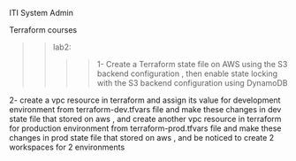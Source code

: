 ITI System Admin

Terraform courses

>> lab2:
>>>> 1- Create a Terraform state file on AWS using the S3 backend configuration , then enable state locking with the S3 backend configuration using DynamoDB

2- create a vpc resource in terraform and assign its value for development environment from terraform-dev.tfvars  file and make these changes in dev state file that stored on aws , and create another vpc resource in terraform for production environment from terraform-prod.tfvars file and make these changes in prod state file that stored on aws , and be noticed to create 2 workspaces for 2 environments
